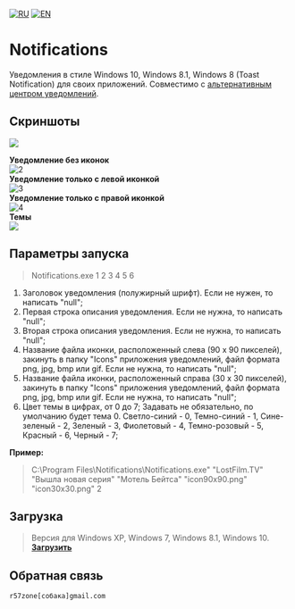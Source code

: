 [![RU](https://user-images.githubusercontent.com/9499881/27683795-5b0fbac6-5cd8-11e7-929c-057833e01fb1.png)](https://github.com/r57zone/Notifications/blob/master/README.md) 
[![EN](https://user-images.githubusercontent.com/9499881/33184537-7be87e86-d096-11e7-89bb-f3286f752bc6.png)](https://github.com/r57zone/Notifications/blob/master/README.EN.md) 
# Notifications
Уведомления в стиле Windows 10, Windows 8.1, Windows 8 (Toast Notification) для своих приложений. Совместимо с [альтернативным центром уведомлений](https://github.com/r57zone/Notification-center).

## Скриншоты
![](https://cloud.githubusercontent.com/assets/9499881/17830407/63166c72-66db-11e6-9665-eaae5361cb34.png)<br>

**Уведомление без иконок**<br>
![2](https://cloud.githubusercontent.com/assets/9499881/8045036/ab2760c8-0e41-11e5-8cee-f70560396b72.png)<br>
**Уведомление только с левой иконкой**<br>
![3](https://cloud.githubusercontent.com/assets/9499881/8045046/c59390da-0e41-11e5-9b6b-348e84d29430.png)<br>
**Уведомление только с правой иконкой**<br>
![4](https://cloud.githubusercontent.com/assets/9499881/8044982/61133a7a-0e41-11e5-94be-b1d80a1f2c52.png)<br>
**Темы**<br>
![](https://cloud.githubusercontent.com/assets/9499881/17571313/c4d142b6-5f60-11e6-953e-e4ae9891bc43.png)<br>

## Параметры запуска
>Notifications.exe 1 2 3 4 5 6

1. Заголовок уведомления (полужирный шрифт). Если не нужен, то написать "null";<br>
2. Первая строка описания уведомления. Если не нужна, то написать "null";<br>
3. Вторая строка описания уведомления. Если не нужна, то написать "null";<br>
4. Название файла иконки, расположенный слева (90 x 90 пикселей), закинуть в папку "Icons" приложения уведомлений, файл формата png, jpg, bmp или gif. Если не нужна, то написать "null";<br>
5. Название файла иконки, расположенный справа (30 x 30 пикселей), закинуть в папку "Icons" приложения уведомлений, файл формата png, jpg, bmp или gif. Если не нужна, то написать "null";<br>
6. Цвет темы в цифрах, от 0 до 7; Задавать не обязательно, по умолчанию будет тема 0. Светло-синий - 0, Темно-синий - 1, Сине-зеленый - 2, Зеленый - 3, Фиолетовый - 4, Темно-розовый - 5, Красный - 6, Черный - 7;<br> 

**Пример:**<br>
>C:\Program Files\Notifications\Notifications.exe" "LostFilm.TV" "Вышла новая серия" "Мотель Бейтса" "icon90x90.png" "icon30x30.png" 2<br>

## Загрузка
>Версия для Windows XP, Windows 7, Windows 8.1, Windows 10.<br>
**[Загрузить](https://github.com/r57zone/notifications/releases)**

## Обратная связь
`r57zone[собака]gmail.com`